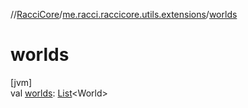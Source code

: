 //[RacciCore](../../index.md)/[me.racci.raccicore.utils.extensions](index.md)/[worlds](worlds.md)

# worlds

[jvm]\
val [worlds](worlds.md): [List](https://kotlinlang.org/api/latest/jvm/stdlib/kotlin.collections/-list/index.html)&lt;World&gt;
